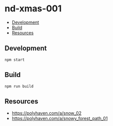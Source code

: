 <h1>nd-xmas-001</h1>

- [Development](#development)
- [Build](#build)
- [Resources](#resources)


## Development

```
npm start
```

## Build

```
npm run build
```

## Resources

* https://polyhaven.com/a/snow_02
* https://polyhaven.com/a/snowy_forest_path_01
